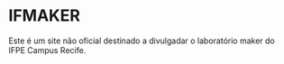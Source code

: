 # IFMAKER
 Este é um site não oficial destinado a divulgadar o laboratório maker do IFPE Campus Recife.
